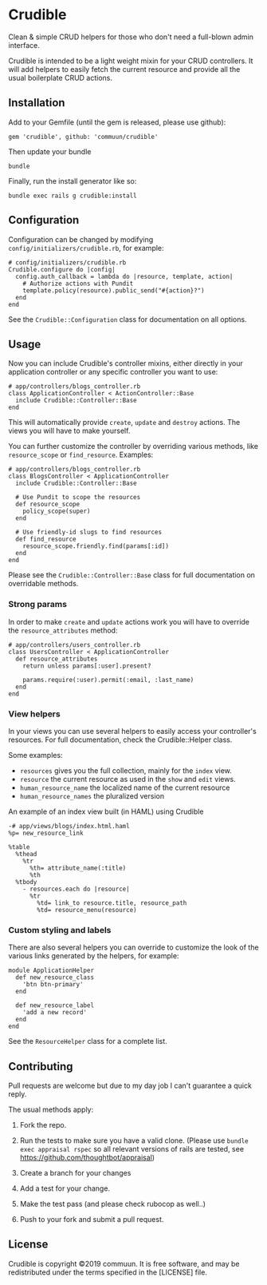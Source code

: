 # Crudible

Clean & simple CRUD helpers for those who don't need a full-blown admin
interface.

Crudible is intended to be a light weight mixin for your CRUD controllers. It
will add helpers to easily fetch the current resource and provide all the
usual boilerplate CRUD actions.


## Installation

Add to your Gemfile (until the gem is released, please use github):

    gem 'crudible', github: 'commuun/crudible'

Then update your bundle

    bundle

Finally, run the install generator like so:

    bundle exec rails g crudible:install


## Configuration

Configuration can be changed by modifying `config/initializers/crudible.rb`,
for example:

    # config/initializers/crudible.rb
    Crudible.configure do |config|
      config.auth_callback = lambda do |resource, template, action|
        # Authorize actions with Pundit
        template.policy(resource).public_send("#{action}?")
      end
    end

See the `Crudible::Configuration` class for documentation on all options.

## Usage

Now you can include Crudible's controller mixins, either directly in your
application controller or any specific controller you want to use:

    # app/controllers/blogs_controller.rb
    class ApplicationController < ActionController::Base
      include Crudible::Controller::Base
    end

This will automatically provide `create`, `update` and `destroy` actions. The
views you will have to make yourself.

You can further customize the controller by overriding various methods, like
`resource_scope` or `find_resource`. Examples:

    # app/controllers/blogs_controller.rb
    class BlogsController < ApplicationController
      include Crudible::Controller::Base

      # Use Pundit to scope the resources
      def resource_scope
        policy_scope(super)
      end

      # Use friendly-id slugs to find resources
      def find_resource
        resource_scope.friendly.find(params[:id])
      end
    end

Please see the `Crudible::Controller::Base` class for full documentation on
overridable methods.

### Strong params

In order to make `create` and `update` actions work you will have to override
the `resource_attributes` method:

    # app/controllers/users_controller.rb
    class UsersController < ApplicationController
      def resource_attributes
        return unless params[:user].present?

        params.require(:user).permit(:email, :last_name)
      end
    end


### View helpers

In your views you can use several helpers to easily access your controller's
resources. For full documentation, check the Crudible::Helper class.

Some examples:

* `resources` gives you the full collection, mainly for the `index` view.
* `resource` the current resource as used in the `show` and `edit` views.
* `human_resource_name` the localized name of the current resource
* `human_resource_names` the pluralized version

An example of an index view built (in HAML) using Crudible

    -# app/views/blogs/index.html.haml
    %p= new_resource_link

    %table
      %thead
        %tr
          %th= attribute_name(:title)
          %th
      %tbody
        - resources.each do |resource|
          %tr
            %td= link_to resource.title, resource_path
            %td= resource_menu(resource)

### Custom styling and labels

There are also several helpers you can override to customize the look of the
various links generated by the helpers, for example:

    module ApplicationHelper
      def new_resource_class
        'btn btn-primary'
      end

      def new_resource_label
        'add a new record'
      end
    end

See the `ResourceHelper` class for a complete list.


## Contributing

Pull requests are welcome but due to my day job I can't guarantee a quick reply.

The usual methods apply:

1. Fork the repo.

2. Run the tests to make sure you have a valid clone. (Please use `bundle exec
   appraisal rspec` so all relevant versions of rails are tested, see
   https://github.com/thoughtbot/appraisal)

3. Create a branch for your changes

4. Add a test for your change.

5. Make the test pass (and please check rubocop as well..)

6. Push to your fork and submit a pull request.


## License

Crudible is copyright ©2019 commuun. It is free software, and may be
redistributed under the terms specified in the [LICENSE] file.
